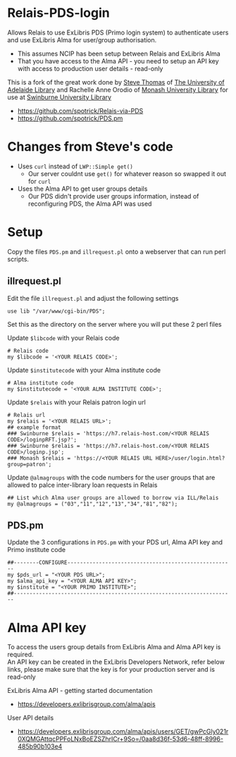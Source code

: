 # Relais-PDS-login
Allows Relais to use ExLibris PDS (Primo login system) to authenticate users and use ExLibris Alma for user/group authorisation.

* This assumes NCIP has been setup between Relais and ExLibris Alma
* That you have access to the Alma API - you need to setup an API key with access to production user details - read-only

This is a fork of the great work done by [Steve Thomas](https://github.com/spotrick) of [The University of Adelaide Library](http://www.adelaide.edu.au/library/) and Rachelle Anne Orodio of [Monash University Library](http://www.monash.edu/library) for use at [Swinburne University Library](https://www.swinburne.edu.au/library)

* https://github.com/spotrick/Relais-via-PDS
* https://github.com/spotrick/PDS.pm

# Changes from Steve's code

* Uses `curl` instead of `LWP::Simple get()`
  * Our server couldnt use `get()` for whatever reason so swapped it out for `curl`
* Uses the Alma API to get user groups details
  * Our PDS didn't provide user groups information, instead of reconfiguring PDS, the Alma API was used

# Setup

Copy the files `PDS.pm` and `illrequest.pl` onto a webserver that can run perl scripts.

## illrequest.pl

Edit the file `illrequest.pl` and adjust the following settings

`use lib "/var/www/cgi-bin/PDS";`

Set this as the directory on the server where you will put these 2 perl files

Update `$libcode` with your Relais code
```
# Relais code
my $libcode = '<YOUR RELAIS CODE>';
```

Update `$institutecode` with your Alma institute code 
```
# Alma institute code
my $institutecode = '<YOUR ALMA INSTITUTE CODE>';
```

Update `$relais` with your Relais patron login url
```
# Relais url
my $relais = '<YOUR RELAIS URL>';
## example format 
### Swinburne $relais = 'https://h7.relais-host.com/<YOUR RELAIS CODE>/loginpRFT.jsp?';
### Swinburne $relais = 'https://h7.relais-host.com/<YOUR RELAIS CODE>/loginp.jsp';
### Monash $relais = 'https://<YOUR RELAIS URL HERE>/user/login.html?group=patron';
```

Update `@almagroups` with the code numbers for the user groups that are allowed to palce inter-library loan requests in Relais 
```
## List which Alma user groups are allowed to borrow via ILL/Relais		
my @almagroups = ("03","11","12","13","34","81","82");
```

## PDS.pm

Update the 3 configurations in `PDS.pm` with your PDS url, Alma API key and Primo institute code
```
##--------CONFIGURE-----------------------------------------------------
my $pds_url = "<YOUR PDS URL>";
my $alma_api_key = "<YOUR ALMA API KEY>";
my $institute = "<YOUR PRIMO INSTITUTE>";
##----------------------------------------------------------------------
```

# Alma API key

To access the users group details from ExLibris Alma and Alma API key is required.  
An API key can be created in the ExLibris Developers Network, refer below links, please make sure that the key is for your production server and is read-only

ExLibris Alma API - getting started documentation

* https://developers.exlibrisgroup.com/alma/apis

User API details

* https://developers.exlibrisgroup.com/alma/apis/users/GET/gwPcGly021r0XQMGAttqcPPFoLNxBoEZSZhrICr+9So=/0aa8d36f-53d6-48ff-8996-485b90b103e4
